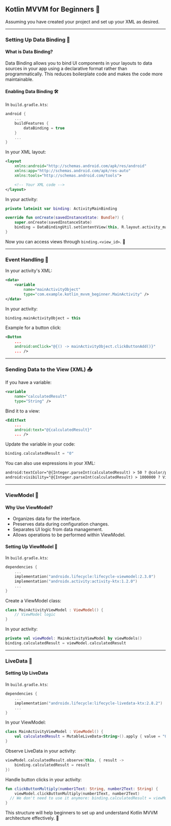 ## Kotlin MVVM for Beginners 🚀

Assuming you have created your project and set up your XML as desired.

---

### Setting Up Data Binding 🔗

#### What is Data Binding?
Data Binding allows you to bind UI components in your layouts to data sources in your app using a declarative format rather than programmatically. This reduces boilerplate code and makes the code more maintainable.

#### Enabling Data Binding 🛠️
In `build.gradle.kts`:
```kotlin
android {
    ...
    buildFeatures {
        dataBinding = true
    }
    ...
}
```

In your XML layout:
```xml
<layout
    xmlns:android="http://schemas.android.com/apk/res/android"
    xmlns:app="http://schemas.android.com/apk/res-auto"
    xmlns:tools="http://schemas.android.com/tools">

    <!-- Your XML code -->
</layout>
```

In your activity:
```kotlin
private lateinit var binding: ActivityMainBinding

override fun onCreate(savedInstanceState: Bundle?) {
    super.onCreate(savedInstanceState)
    binding = DataBindingUtil.setContentView(this, R.layout.activity_main)
}
```

Now you can access views through `binding.<view_id>`. 🎉

---

### Event Handling 🔄

In your activity's XML:
```xml
<data>
    <variable
        name="mainActivityObject"
        type="com.example.kotlin_mvvm_beginner.MainActivity" />
</data>
```

In your activity:
```kotlin
binding.mainActivityObject = this
```

Example for a button click:
```xml
<Button
    ...
    android:onClick="@{() -> mainActivityObject.clickButtonAdd()}"
    ... />
```

---

### Sending Data to the View (XML) 📤

If you have a variable:
```xml
<variable
    name="calculatedResult"
    type="String" />
```

Bind it to a view:
```xml
<EditText
    ...
    android:text="@{calculatedResult}"
    ... />
```

Update the variable in your code:
```kotlin
binding.calculatedResult = "0"
```

You can also use expressions in your XML:
```xml
android:textColor="@{Integer.parseInt(calculatedResult) > 50 ? @color/purple : @color/black}"
android:visibility="@{Integer.parseInt(calculatedResult) > 1000000 ? View.INVISIBLE : View.VISIBLE}"
```

---

### ViewModel 🧠

#### Why Use ViewModel?
- Organizes data for the interface.
- Preserves data during configuration changes.
- Separates UI logic from data management.
- Allows operations to be performed within ViewModel.

#### Setting Up ViewModel 🚀

In `build.gradle.kts`:
```kotlin
dependencies {
    ...
    implementation("androidx.lifecycle:lifecycle-viewmodel:2.3.0")
    implementation("androidx.activity:activity-ktx:1.2.0")
    ...
}
```

Create a ViewModel class:
```kotlin
class MainActivityViewModel : ViewModel() {
    // ViewModel logic
}
```

In your activity:
```kotlin
private val viewModel: MainActivityViewModel by viewModels()
binding.calculatedResult = viewModel.calculatedResult
```

---

### LiveData 📡

#### Setting Up LiveData

In `build.gradle.kts`:
```kotlin
dependencies {
    ...
    implementation("androidx.lifecycle:lifecycle-livedata-ktx:2.8.2")
    ...
}
```

In your ViewModel:
```kotlin
class MainActivityViewModel : ViewModel() {
    val calculatedResult = MutableLiveData<String>().apply { value = "0" }
}
```

Observe LiveData in your activity:
```kotlin
viewModel.calculatedResult.observe(this, { result ->
    binding.calculatedResult = result
})
```

Handle button clicks in your activity:
```kotlin
fun clickButtonMultiply(number1Text: String, number2Text: String) {
    viewModel.clickButtonMultiply(number1Text, number2Text)
  // We don't need to use it anymore: binding.calculatedResult = viewModel.calculatedResult
}
```

This structure will help beginners to set up and understand Kotlin MVVM architecture effectively. 🚀
